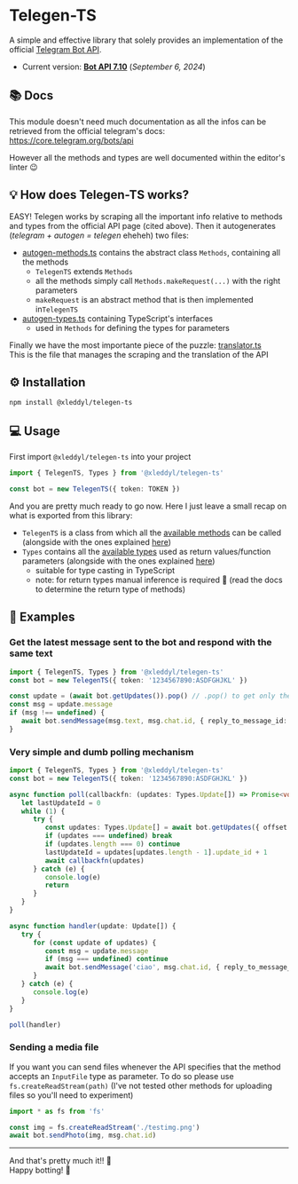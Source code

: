 # Telegen-TS

A simple and effective library that solely provides an implementation of the official [Telegram Bot API](https://core.telegram.org/bots/api).

-  Current version: [**Bot API 7.10**](https://core.telegram.org/bots/api#september-6-2024) (_September 6, 2024_)

## 📚 Docs

This module doesn't need much documentation as all the infos can be retrieved from the official telegram's docs: <https://core.telegram.org/bots/api>

However all the methods and types are well documented within the editor's linter 😉

## 💡 How does Telegen-TS works?

EASY! Telegen works by scraping all the important info relative to methods and types from the official API page (cited above). Then it autogenerates (_telegram + autogen = telegen_ eheheh) two files:

-  [autogen-methods.ts](./src/core/telegram/autogen-methods.ts) contains the abstract class `Methods`, containing all the methods
   -  `TelegenTS` extends `Methods`
   -  all the methods simply call `Methods.makeRequest(...)` with the right parameters
   -  `makeRequest` is an abstract method that is then implemented in`TelegenTS`
-  [autogen-types.ts](./src/core/telegram/autogen-types.ts) containing TypeScript's interfaces
   -  used in `Methods` for defining the types for parameters

Finally we have the most importante piece of the puzzle: [translator.ts](./src/utils/translator.ts)\
This is the file that manages the scraping and the translation of the API

## ⚙️ Installation

```cli
npm install @xleddyl/telegen-ts
```

## 💻 Usage

First import `@xleddyl/telegen-ts` into your project

```ts
import { TelegenTS, Types } from '@xleddyl/telegen-ts'

const bot = new TelegenTS({ token: TOKEN })
```

And you are pretty much ready to go now. Here I just leave a small recap on what is exported from this library:

-  `TelegenTS` is a class from which all the [available methods](https://core.telegram.org/bots/api#available-methods) can be called (alongside with the ones explained [here](https://core.telegram.org/bots/api#getting-updates))
-  `Types` contains all the [available types](https://core.telegram.org/bots/api#available-types) used as return values/function parameters (alongside with the ones explained [here](https://core.telegram.org/bots/api#getting-updates))
   -  suitable for type casting in TypeScript
   -  note: for return types manual inference is required 🤧 (read the docs to determine the return type of methods)

## 🧪 Examples

### Get the latest message sent to the bot and respond with the same text

```ts
import { TelegenTS, Types } from '@xleddyl/telegen-ts'
const bot = new TelegenTS({ token: '1234567890:ASDFGHJKL' })

const update = (await bot.getUpdates()).pop() // .pop() to get only the last message
const msg = update.message
if (msg !== undefined) {
   await bot.sendMessage(msg.text, msg.chat.id, { reply_to_message_id: msg.message_id })
}
```

### Very simple and dumb polling mechanism

```ts
import { TelegenTS, Types } from '@xleddyl/telegen-ts'
const bot = new TelegenTS({ token: '1234567890:ASDFGHJKL' })

async function poll(callbackfn: (updates: Types.Update[]) => Promise<void>) {
   let lastUpdateId = 0
   while (1) {
      try {
         const updates: Types.Update[] = await bot.getUpdates({ offset: lastUpdateId })
         if (updates === undefined) break
         if (updates.length === 0) continue
         lastUpdateId = updates[updates.length - 1].update_id + 1
         await callbackfn(updates)
      } catch (e) {
         console.log(e)
         return
      }
   }
}

async function handler(update: Update[]) {
   try {
      for (const update of updates) {
         const msg = update.message
         if (msg === undefined) continue
         await bot.sendMessage('ciao', msg.chat.id, { reply_to_message_id: msg.message_id })
      }
   } catch (e) {
      console.log(e)
   }
}

poll(handler)
```

### Sending a media file

If you want you can send files whenever the API specifies that the method accepts an `InputFile` type as parameter. To do so please use `fs.createReadStream(path)` (I've not tested other methods for uploading files so you'll need to experiment)

```ts
import * as fs from 'fs'

const img = fs.createReadStream('./testimg.png')
await bot.sendPhoto(img, msg.chat.id)
```

---

And that's pretty much it!! 🥳\
Happy botting! 🤖
